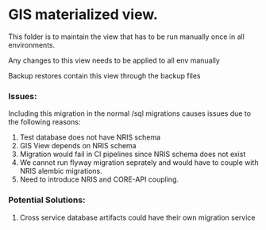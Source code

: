 # GIS materialized view. 


This folder is to maintain the view that has to be run manually once in all environments. 

Any changes to this view needs to be applied to all env manually

Backup restores contain this view through the backup files

### Issues: 

Including this migration in the normal /sql migrations causes issues due to the following reasons:

1. Test database does not have NRIS schema 
2. GIS View depends on NRIS schema 
3. Migration would fail in CI pipelines since NRIS schema does not exist
4. We cannot run flyway migration seprately and would have to couple with NRIS alembic migrations. 
5. Need to introduce NRIS and CORE-API coupling.

### Potential Solutions: 

1. Cross service database artifacts could have their own migration service